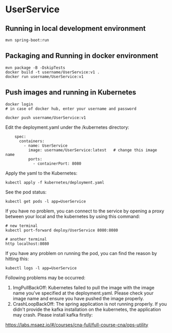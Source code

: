# UserService

## Running in local development environment

```
mvn spring-boot:run
```

## Packaging and Running in docker environment

```
mvn package -B -DskipTests
docker build -t username/UserService:v1 .
docker run username/UserService:v1
```

## Push images and running in Kubernetes

```
docker login 
# in case of docker hub, enter your username and password

docker push username/UserService:v1
```

Edit the deployment.yaml under the /kubernetes directory:
```
    spec:
      containers:
        - name: UserService
          image: username/UserService:latest   # change this image name
          ports:
            - containerPort: 8080

```

Apply the yaml to the Kubernetes:
```
kubectl apply -f kubernetes/deployment.yaml
```

See the pod status:
```
kubectl get pods -l app=UserService
```

If you have no problem, you can connect to the service by opening a proxy between your local and the kubernetes by using this command:
```
# new terminal
kubectl port-forward deploy/UserService 8080:8080

# another terminal
http localhost:8080
```

If you have any problem on running the pod, you can find the reason by hitting this:
```
kubectl logs -l app=UserService
```

Following problems may be occurred:

1. ImgPullBackOff:  Kubernetes failed to pull the image with the image name you've specified at the deployment.yaml. Please check your image name and ensure you have pushed the image properly.
1. CrashLoopBackOff: The spring application is not running properly. If you didn't provide the kafka installation on the kubernetes, the application may crash. Please install kafka firstly:

https://labs.msaez.io/#/courses/cna-full/full-course-cna/ops-utility

